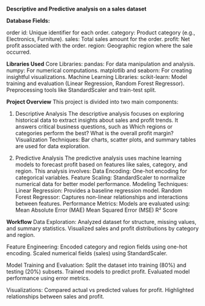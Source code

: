 **Descriptive and Predictive analysis on a sales dataset**

**Database Fields:**

order id: Unique identifier for each order.
category: Product category (e.g., Electronics, Furniture).
sales: Total sales amount for the order.
profit: Net profit associated with the order.
region: Geographic region where the sale occurred.

**Libraries Used**
Core Libraries:
pandas: For data manipulation and analysis.
numpy: For numerical computations.
matplotlib and seaborn: For creating insightful visualizations.
Machine Learning Libraries:
scikit-learn:
Model training and evaluation (Linear Regression, Random Forest Regressor).
Preprocessing tools like StandardScaler and train-test split.


**Project Overview**
This project is divided into two main components:
1. Descriptive Analysis
The descriptive analysis focuses on exploring historical data to extract insights about sales and profit trends.
It answers critical business questions, such as
Which regions or categories perform the best?
What is the overall profit margin?
Visualization Techniques: Bar charts, scatter plots, and summary tables are used for data exploration.

3. Predictive Analysis
The predictive analysis uses machine learning models to forecast profit based on features like sales, category, and region.
This analysis involves:
Data Encoding: One-hot encoding for categorical variables.
Feature Scaling: StandardScaler to normalize numerical data for better model performance.
Modeling Techniques:
Linear Regression: Provides a baseline regression model.
Random Forest Regressor: Captures non-linear relationships and interactions between features.
Performance Metrics: Models are evaluated using:
Mean Absolute Error (MAE)
Mean Squared Error (MSE)
R² Score

**Workflow**
Data Exploration:
Analyzed dataset for structure, missing values, and summary statistics.
Visualized sales and profit distributions by category and region.

Feature Engineering:
Encoded category and region fields using one-hot encoding.
Scaled numerical fields (sales) using StandardScaler.

Model Training and Evaluation:
Split the dataset into training (80%) and testing (20%) subsets.
Trained models to predict profit.
Evaluated model performance using error metrics.

Visualizations:
Compared actual vs predicted values for profit.
Highlighted relationships between sales and profit.
